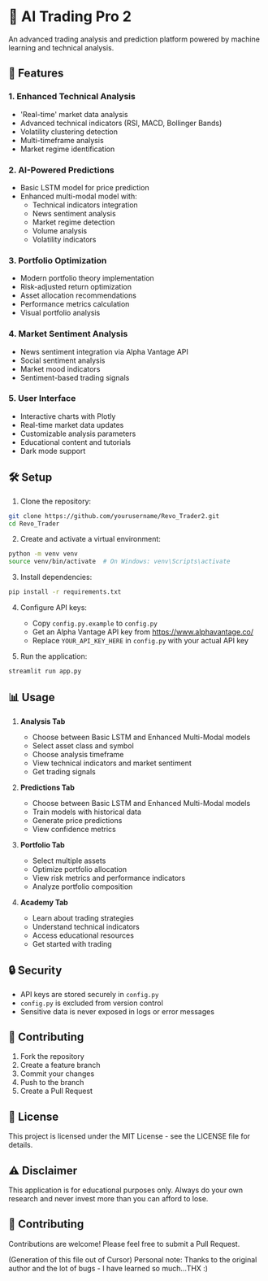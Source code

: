 # 🚀 AI Trading Pro 2

An advanced trading analysis and prediction platform powered by machine learning and technical analysis.

## 🌟 Features

### 1. Enhanced Technical Analysis
- 'Real-time' market data analysis
- Advanced technical indicators (RSI, MACD, Bollinger Bands)
- Volatility clustering detection
- Multi-timeframe analysis
- Market regime identification

### 2. AI-Powered Predictions
- Basic LSTM model for price prediction
- Enhanced multi-modal model with:
  - Technical indicators integration
  - News sentiment analysis
  - Market regime detection
  - Volume analysis
  - Volatility indicators

### 3. Portfolio Optimization
- Modern portfolio theory implementation
- Risk-adjusted return optimization
- Asset allocation recommendations
- Performance metrics calculation
- Visual portfolio analysis

### 4. Market Sentiment Analysis
- News sentiment integration via Alpha Vantage API
- Social sentiment analysis
- Market mood indicators
- Sentiment-based trading signals

### 5. User Interface
- Interactive charts with Plotly
- Real-time market data updates
- Customizable analysis parameters
- Educational content and tutorials
- Dark mode support

## 🛠️ Setup

1. Clone the repository:
```bash
git clone https://github.com/yourusername/Revo_Trader2.git
cd Revo_Trader
```

2. Create and activate a virtual environment:
```bash
python -m venv venv
source venv/bin/activate  # On Windows: venv\Scripts\activate
```

3. Install dependencies:
```bash
pip install -r requirements.txt
```

4. Configure API keys:
   - Copy `config.py.example` to `config.py`
   - Get an Alpha Vantage API key from https://www.alphavantage.co/
   - Replace `YOUR_API_KEY_HERE` in `config.py` with your actual API key

5. Run the application:
```bash
streamlit run app.py
```

## 📊 Usage

1. **Analysis Tab**
   - Choose between Basic LSTM and Enhanced Multi-Modal models
   - Select asset class and symbol
   - Choose analysis timeframe
   - View technical indicators and market sentiment
   - Get trading signals

2. **Predictions Tab**
   - Choose between Basic LSTM and Enhanced Multi-Modal models
   - Train models with historical data
   - Generate price predictions
   - View confidence metrics

3. **Portfolio Tab**
   - Select multiple assets
   - Optimize portfolio allocation
   - View risk metrics and performance indicators
   - Analyze portfolio composition

4. **Academy Tab**
   - Learn about trading strategies
   - Understand technical indicators
   - Access educational resources
   - Get started with trading

## 🔒 Security

- API keys are stored securely in `config.py`
- `config.py` is excluded from version control
- Sensitive data is never exposed in logs or error messages

## 🤝 Contributing

1. Fork the repository
2. Create a feature branch
3. Commit your changes
4. Push to the branch
5. Create a Pull Request

## 📝 License

This project is licensed under the MIT License - see the LICENSE file for details.

## ⚠️ Disclaimer

This application is for educational purposes only. Always do your own research and never invest more than you can afford to lose.

## 🤝 Contributing

Contributions are welcome! Please feel free to submit a Pull Request.

(Generation of this file out of Cursor)
Personal note: Thanks to the original author and the lot of bugs - I have learned so much...THX :) 